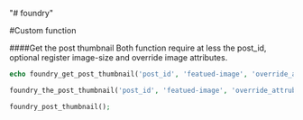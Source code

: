 "# foundry" 

#Custom function

####Get the post thumbnail
Both function require at less the post_id, optional register image-size and override image attributes.
```php 
echo foundry_get_post_thumbnail('post_id', 'featued-image', 'override_attrubutes')

foundry_the_post_thumbnail('post_id', 'featued-image', 'override_attrubutes')

foundry_post_thumbnail();
```
